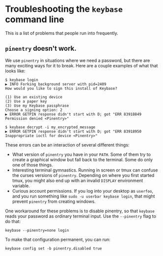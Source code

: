 # Troubleshooting the `keybase` command line

This is a list of problems that people run into frequently.

## `pinentry` doesn't work.

We use `pinentry` in situations where we need a password, but there are many
exciting ways for it to break. Here are a couple examples of what that looks
like:

```
$ keybase login
▶ INFO Forking background server with pid=2409
How would you like to sign this install of Keybase?

(1) Use an existing device
(2) Use a paper key
(3) Use my Keybase passphrase
Choose a signing option: 2
▶ ERROR GETPIN response didn't start with D; got "ERR 83918849 Permission denied <Pinentry>"
```

```
$ keybase decrypt -i my_encrypted_message
▶ ERROR GETPIN response didn't start with D; got "ERR 83918950 Inappropriate ioctl for device <Pinentry>"
```

These errors can be an interaction of several different things:

- What version of `pinentry` you have in your `PATH`. Some of them try to
  create a graphical window but fall back to the terminal. Some do only one of
  those things.
- Interesting terminal gymnastics. Running in screen or tmux can confuse the
  curses versions of `pinentry`. Depending on where you first started tmux, you
  might also end up with an invalid `DISPLAY` environment variable.
- Curious account permissions. If you log into your desktop as `userfoo`, and
  you run something like `sudo -u userbar keybase login`, that might prevent
  `pinentry` from creating windows.

One workaround for these problems is to disable pinentry, so that `keybase`
reads your password as ordinary terminal input. Use the `--pinentry` flag to do
that:

```
keybase --pinentry=none login
```

To make that configuration permanent, you can run:

```
keybase config set -b pinentry.disabled true
```
